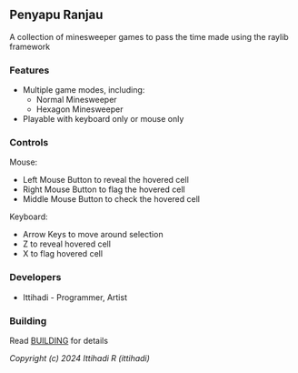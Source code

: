 ## Penyapu Ranjau

<!-- ![$(Game Title)](screenshots/screenshot000.png "$(Game Title)") -->

A collection of minesweeper games to pass the time made using the raylib framework

### Features

 - Multiple game modes, including:
     - Normal Minesweeper
     - Hexagon Minesweeper
 - Playable with keyboard only or mouse only

### Controls

Mouse:
 - Left Mouse Button to reveal the hovered cell
 - Right Mouse Button to flag the hovered cell
 - Middle Mouse Button to check the hovered cell

Keyboard:
 - Arrow Keys to move around selection
 - Z to reveal hovered cell
 - X to flag hovered cell

<!-- ### Screenshots -->

<!-- _TODO: Show your game to the world, animated GIFs recommended!._ -->

### Developers

 - Ittihadi - Programmer, Artist
 <!-- - $(Developer 02) - $(Role/Tasks Developed) -->
 <!-- - $(Developer 03) - $(Role/Tasks Developed) -->

<!-- ### Links -->

<!--  - YouTube Gameplay: $(YouTube Link) -->
<!--  - itch.io Release: $(itch.io Game Page) -->
<!--  - Steam Release: $(Steam Game Page) -->

### Building
Read [BUILDING](BUILDING.md) for details

<!-- $(Additional Licenses) -->

*Copyright (c) 2024 Ittihadi R (ittihadi)*
